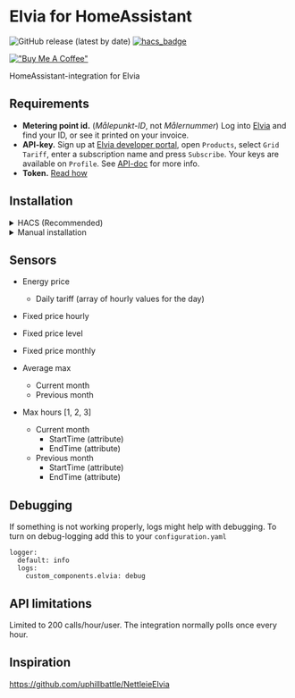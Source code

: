 # Elvia for HomeAssistant

![GitHub release (latest by date)](https://img.shields.io/github/v/release/sindrebroch/ha-elvia?style=flat-square)
[![hacs_badge](https://img.shields.io/badge/HACS-Custom-41BDF5.svg)](https://github.com/hacs/integration)

[!["Buy Me A Coffee"](https://www.buymeacoffee.com/assets/img/custom_images/orange_img.png)](https://www.buymeacoffee.com/sindrebroch)

HomeAssistant-integration for Elvia

## Requirements

- **Metering point id.** (*Målepunkt-ID*, not *Målernummer*) Log into [Elvia](https://www.elvia.no/logg-inn/) and find your ID, or see it printed on your invoice.
- **API-key.** Sign up at [Elvia developer portal](https://developers.elvia.no/), open `Products`, select `Grid Tariff`, enter a subscription name and press `Subscribe`. Your keys are available on `Profile`. See [API-doc](https://assets.ctfassets.net/jbub5thfds15/1mF3J3xVf9400SDuwkChUC/a069a61a0257ba8c950432000bdefef3/Elvia_GridTariffAPI_for_smart_house_purposes_v1_1_20210212.doc.pdf) for more info.
- **Token.** [Read how](https://www.elvia.no/smart-forbruk/api-er-for-smartere-hjem-og-bedrifter/slik-kan-du-ta-i-bruk-metervalue-api/)

## Installation

<details>
   <summary>HACS (Recommended)</summary>

   1. Ensure that [HACS](https://hacs.xyz/) is installed.
   2. Add this repository as a custom repository
   3. Search for and install the "Elvia" integration.
   4. Restart Home Assistant.
   5. Add the `Elvia` integration to HA from the integration-page
</details>

<details>
   <summary>Manual installation</summary>

   1. Download the `Source code (zip)` file from the
      [latest release](https://github.com/sindrebroch/ha-elvia/releases/latest).
   2. Unpack the release and copy the `custom_components/elvia` directory
      into the `custom_components` directory of your Home Assistant
      installation.
   3. Restart Home Assistant.
   4. Add the `Elvia` integration to HA from the integration-page
</details>


## Sensors
- Energy price
   - Daily tariff (array of hourly values for the day)

- Fixed price hourly
- Fixed price level
- Fixed price monthly

- Average max
   - Current month
   - Previous month

- Max hours [1, 2, 3]
   - Current month
      - StartTime (attribute)
      - EndTime (attribute)
   - Previous month
      - StartTime (attribute)
      - EndTime (attribute)

## Debugging
If something is not working properly, logs might help with debugging. To turn on debug-logging add this to your `configuration.yaml`
```
logger:
  default: info
  logs:
    custom_components.elvia: debug
```

## API limitations
Limited to 200 calls/hour/user. The integration normally polls once every hour.

## Inspiration
https://github.com/uphillbattle/NettleieElvia
